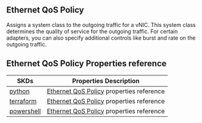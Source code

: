 ## Ethernet QoS Policy
Assigns a system class to the outgoing traffic for a vNIC. This system class determines the quality of service for the outgoing traffic. For certain adapters, you can also specify additional controls like burst and rate on the outgoing traffic. 

## Ethernet QoS Policy Properties reference
| SKDs | Properties Description
| ---- | ------------------- |
| [python](https://github.com/CiscoDevNet/intersight-python/) | [Ethernet QoS Policy](https://github.com/CiscoDevNet/intersight-python/tree/main/intersight/model/vnic_eth_qos_policy.py) properties reference |                 |
| [terraform](https://github.com/CiscoDevNet/terraform-provider-intersight/) | [Ethernet QoS Policy](https://registry.terraform.io/providers/CiscoDevNet/intersight/latest/docs/resources/vnic_eth_qos_policy) properties reference |
| [powershell](https://github.com/CiscoDevNet/intersight-powershell/) | [Ethernet QoS Policy](https://github.com/CiscoDevNet/intersight-powershell/blob/main/docs/New-IntersightVnicEthQosPolicy.md) properties reference
